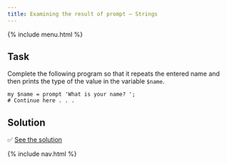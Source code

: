```yaml
---
title: Examining the result of prompt — Strings
---
```


{% include menu.html %}

## Task

Complete the following program so that it repeats the entered name and then prints the type of the value in the variable `$name`.

    my $name = prompt 'What is your name? ';
    # Continue here . . .

## Solution

✅ [See the solution](solution)

{% include nav.html %}
